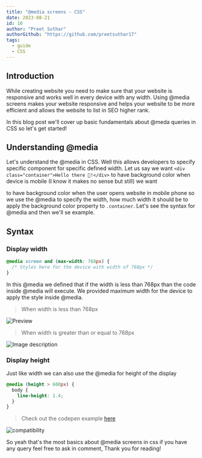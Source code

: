 ```yaml
---
title: "@media screens - CSS"
date: 2023-08-21
id: 10
author: "Preet Suthar"
authorGithub: "https://github.com/preetsuthar17"
tags:
  - guide
  - CSS
---
```


## Introduction

While creating website you need to make sure that your website is responsive and works well in every device with any width. Using @media screens makes your website responsive and helps your website to be more efficient and allows the website to list in SEO higher rank.

In this blog post we'll cover up basic fundamentals about @meda queries in CSS so let's get started!

## Understanding @media

Let's understand the @media in CSS. Well this allows developers to specify specific component for specific defined width. Let us say we want `<div class="container">Hello there 👋!</div>` to have background color when device is mobile (I know it makes no sense but still) we want <div> to have background color when the user opens website in mobile phone so we use the @media to specify the width, how much width it should be to apply the background color property to `.container`. Let's see the syntax for @media and then we'll se example.

## Syntax

### Display width

```css
@media screen and (max-width: 768px) {
  /* Styles here for the device with width of 768px */
}
```

In this @media we defined that if the width is less than 768px than the code inside @media will execute. We provided maximum width for the device to apply the style inside @media.

> When width is less than 768px

![Preview](https://dev-to-uploads.s3.amazonaws.com/uploads/articles/2wule7yddduhqykbg0ut.png)

> When width is greater than or equal to 768px

![Image description](https://dev-to-uploads.s3.amazonaws.com/uploads/articles/a131s58aymhf0ysl7kg8.png)

### Display height

Just like width we can also use the @media for height of the display

```css
@media (height > 600px) {
  body {
    line-height: 1.4;
  }
}
```

> Check out the codepen example [here](https://codepen.io/preetsuthar17/pen/bGONYgm)

![compatibility](https://dev-to-uploads.s3.amazonaws.com/uploads/articles/maz8vnurvoaaeccl5gn6.png)

So yeah that's the most basics about @media screens in css if you have any query feel free to ask in comment, Thank you for reading!
